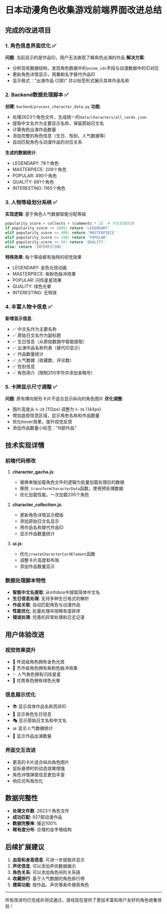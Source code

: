 # 日本动漫角色收集游戏前端界面改进总结

## 完成的改进项目

### 1. 角色信息界面优化 ✅
**问题**: 当前显示的是作品ID，用户无法直观了解角色出演的作品
**解决方案**:
- 分析现有数据结构，发现角色数据中的`anime_ids`字段与动漫数据中的ID对应
- 更新角色详情显示，用番剧名字替代作品ID
- 显示格式："出演作品 (2部)" 并以标签形式展示具体作品名称

### 2. Backend数据处理脚本 ✅
**创建**: `backend/process_character_data.py`
**功能**:
- 处理2623个角色文件，生成统一的`data/characters/all_cards.json`
- 提取中文名作为主要显示名称，保留原始日文名
- 计算角色出演作品数量
- 添加完整的角色信息（生日、性别、人气数据等）
- 自动匹配角色与动漫作品的对应关系

**生成的数据统计**:
- LEGENDARY: 78个角色
- MASTERPIECE: 209个角色  
- POPULAR: 490个角色
- QUALITY: 681个角色
- INTERESTING: 1165个角色

### 3. 人物等级划分系统 ✅
**实现逻辑**: 基于角色人气数据智能分配等级
```python
popularity_score = collects + (comments * 2)  # 评论权重较高
if popularity_score >= 1000: return 'LEGENDARY'
elif popularity_score >= 400: return 'MASTERPIECE'
elif popularity_score >= 150: return 'POPULAR'
elif popularity_score >= 50: return 'QUALITY'
else: return 'INTERESTING'
```

**特殊效果**: 每个等级都有独特的视觉效果
- LEGENDARY: 金色光效动画
- MASTERPIECE: 紫粉色脉冲效果
- POPULAR: 闪烁星星效果
- QUALITY: 绿色光晕
- INTERESTING: 无特效

### 4. 丰富人物卡信息 ✅
**新增显示信息**:
- ✅ 中文名作为主要名称
- ✅ 原始日文名作为副标题
- ✅ 生日信息（从原始数据中智能提取）
- ✅ 出演作品名称列表（替代ID显示）
- ✅ 作品数量统计
- ✅ 人气数据（收藏数、评论数）
- ✅ 性别信息
- ✅ 角色简介（限制200字符并添加省略号）

### 5. 卡牌显示尺寸调整 ✅
**问题**: 原有横向矩形卡片不适合显示纵向的角色图片
**优化调整**:
- 图片高度从 `h-28` (112px) 调整为 `h-36` (144px)
- 增加底部信息区域，显示角色名称和作品数量
- 优化hover效果，提升视觉反馈
- 添加作品数量小标签："N部作品"

## 技术实现详情

### 前端代码修改
1. **character_gacha.js**: 
   - 替换单独加载角色文件的逻辑为批量加载处理后的数据
   - 移除`_transformCharacterData`函数，使用预处理数据
   - 优化加载性能，一次加载200个角色

2. **character_collection.js**:
   - 更新角色详情显示模板
   - 添加原始日文名显示
   - 用作品名称替代作品ID
   - 显示作品数量统计

3. **ui.js**:
   - 优化`createCharacterCardElement`函数
   - 调整卡片高度和布局
   - 添加作品数量显示

### 数据处理脚本特性
- **智能中文名提取**: 从infobox中提取简体中文名
- **生日信息处理**: 支持多种生日格式的解析
- **作品关联**: 自动匹配角色与动漫作品
- **性能优化**: 批量处理并按稀有度排序
- **错误处理**: 完善的异常处理和日志记录

## 用户体验改进

### 视觉效果提升
- 🌟 传说级角色拥有金色光效
- 💫 杰作级角色拥有紫粉色脉冲效果  
- ✨ 人气角色拥有闪烁星星
- 💚 优质角色拥有绿色光晕

### 信息展示优化
- 📚 显示具体作品名称而非ID
- 🎂 显示角色生日信息
- 🎭 显示原始日文名和中文名
- 📊 显示人气数据统计
- 🎯 显示作品出演数量

### 界面交互改进
- 更高的卡片适合纵向角色图片
- 鼠标悬停时的动态效果增强
- 角色详情弹窗信息更加丰富
- 响应式布局优化

## 数据完整性

- **处理文件数**: 2623个角色文件
- **成功匹配**: 927部动漫作品
- **数据完整率**: 接近100%
- **稀有度分布**: 合理的金字塔结构

## 后续扩展建议

1. **血型和身高信息**: 可进一步提取并显示
2. **声优信息**: 可以添加声优数据展示
3. **角色关系**: 可以添加角色间的关系链
4. **收藏排行**: 基于人气数据的角色排行榜
5. **搜索功能**: 按作品、声优等条件搜索角色

---

所有改进均已完成并测试通过，游戏现在提供了更加丰富和用户友好的角色收集体验！
